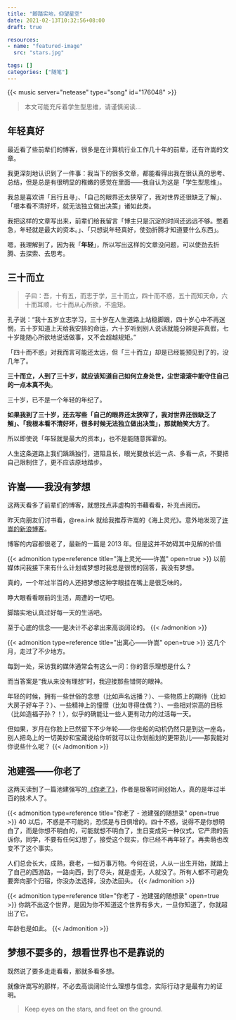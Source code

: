 ```yaml
---
title: "脚踏实地，仰望星空"
date: 2021-02-13T10:32:56+08:00
draft: true

resources:
- name: "featured-image"
  src: "stars.jpg"

tags: []
categories: ["随笔"]
---
```


<!-- 每个人的一生都是一次远行 -->
{{< music server="netease" type="song" id="176048" >}}

>本文可能充斥着学生型思维，请谨慎阅读...

## 年轻真好

最近看了些前辈们的博客，很多是在计算机行业工作几十年的前辈，还有许嵩的文章。

我更深刻地认识到了一件事：我当下的很多文章，都能看得出我在很认真的思考、总结，但是总是有很明显的稚嫩的感觉在里面——我自认为这是「学生型思维」。

我总是喜欢讲「且行且寻」、「自己的眼界还太狭窄了，我对世界还很缺乏了解」、「根本看不清好坏，就无法独立做出决策」诸如此类。

我把这样的文章写出来，前辈们给我留言「博主只是沉淀的时间还远远不够。憋着急，年轻就是最大的资本。」、「只想说年轻真好，使劲折腾才知道要什么东西」。

嗯，我理解到了，因为我「**年轻**」，所以写出这样的文章没问题，可以使劲去折腾、去探索、去思考。

## 三十而立

>子曰：吾，十有五，而志于学，三十而立，四十而不惑，五十而知天命，六十而耳顺，七十而从心所欲，不逾矩。

孔子说：“我十五岁立志学习，三十岁在人生道路上站稳脚跟，四十岁心中不再迷惘，五十岁知道上天给我安排的命运，六十岁听到别人说话就能分辨是非真假，七十岁能随心所欲地说话做事，又不会超越规矩。”

「四十而不惑」对我而言可能还太远，但「三十而立」却是已经能预见到了的，没几年了。

**三十而立，人到了三十岁，就应该知道自己如何立身处世，尘世滚滚中能守住自己的一点本真不失**。

三十岁，已不是一个年轻的年纪了。

**如果我到了三十岁，还去写些「自己的眼界还太狭窄了，我对世界还很缺乏了解」、「我根本看不清好坏，很多时候无法独立做出决策」，那就贻笑大方了**。

所以即使说「年轻就是最大的资本」，也不是能随意挥霍的。

人生这条道路上我们踽踽独行，道阻且长，眼光要放长远一点、多看一点，不要把自己限制住了，更不应该原地踏步。

## 许嵩——我没有梦想

这两天看多了前辈们的博客，就想找点非虚构的书藉看看，补充点阅历。

昨天向朋友们讨书看，@rea.ink 就给我推荐许嵩的《海上灵光》。意外地发现了[许嵩的新浪博客](http://blog.sina.com.cn/vae)。

博客的内容都很老了，最新的一篇是 2013 年。但是这并不妨碍其中见解的价值


{{< admonition type=reference title="海上灵光——许嵩" open=true >}}
以前媒体问我接下来有什么计划或梦想时我总是很愣的回答，我没有梦想。

真的，一个年过半百的人还把梦想这种字眼挂在嘴上是很乏味的。

睁大眼看看眼前的生活，周遭的一切吧。

脚踏实地认真过好每一天的生活吧。

至于心底的信念——是决计不必拿出来高谈阔论的。
{{< /admonition >}}


{{< admonition type=reference title="出离心——许嵩" open=true >}}
这几个月，走过了不少地方。

每到一处，采访我的媒体通常会有这么一问：你的音乐理想是什么？

而当答案是“我从来没有理想”时，我迎接那些错愕的眼神。

年轻的时候，拥有一些世俗的念想（比如声名远播？）、一些物质上的期待（比如大房子好车子？）、一些精神上的憧憬（比如寻得佳偶？）、一些相对崇高的目标（比如造福子孙？！），似乎的确能让一些人更有动力的过活每一天。

但如果，岁月在你脸上已然留下不少年轮——你坐船的动机仍然只是到达一座岛，别人把岛上的一切美妙和宝藏说给你听就可以让你划船划的更带劲儿——那我能对你说些什么呢？
{{< /admonition >}}


## 池建强——你老了

这两天读到了一篇池建强写的[《你老了》](http://macshuo.com/?p=1491)，作者是极客时间创始人，真的是年过半百的技术人了。


{{< admonition type=reference title="你老了 - 池建强的随想录" open=true >}}
40 以后，不惑是不可能的，恐慌是与日俱增的。四十不惑，说得不是你想明白了，而是你想不明白的，可能就想不明白了，生日变成另一种仪式，它严肃的告诉你，同学，不要有任何幻想了，接受这个现实，你已经不再年轻了。再卖萌也改变不了这个事实。

人们总会长大，成熟，衰老，一如万事万物。今何在说，人从一出生开始，就踏上了自己的西游路，一路向西，到了尽头，就是虚无，人就没了。所有人都不可避免要奔向那个归宿，你没办法选择，没办法回头。
{{< /admonition >}}

{{< admonition type=reference title="你老了 - 池建强的随想录" open=true >}}
你跳不出这个世界，是因为你不知道这个世界有多大，一旦你知道了，你就超出了它。

年龄也是如此。
{{< /admonition >}}

## 梦想不要多的，想看世界也不是靠说的

既然说了要多走走看看，那就多看多想。

就像许嵩写的那样，不必去高谈阔论什么理想与信念，实际行动才是最有力的证明。

>Keep eyes on the stars, and feet on the ground.
